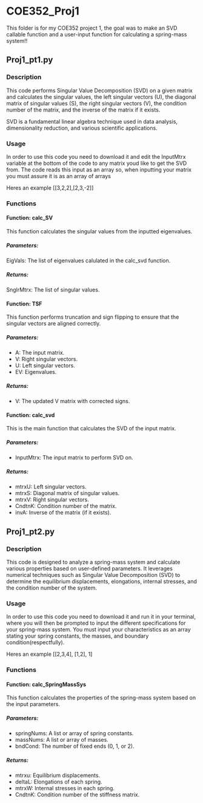 # COE352_Proj1
This folder is for my COE352 project 1, the goal was to make an SVD callable function and a user-input function for calculating a spring-mass system!!

## Proj1_pt1.py

### Description <a name="description"></a>
This code performs Singular Value Decomposition (SVD) on a given matrix and calculates the singular values, the left singular vectors (U), the diagonal matrix of singular values (S), the right singular vectors (V), the condition number of the matrix, and the inverse of the matrix if it exists. 
<p>
SVD is a fundamental linear algebra technique used in data analysis, dimensionality reduction, and various scientific applications.

### Usage <a name="usage"></a>
In order to use this code you need to download it and edit the InputMtrx variable at the bottom of the code to any matrix youd like to get the SVD from. The code reads this input as an array so, when inputting your matrix you must assure it is as an array of arrays 
<p>
Heres an example [[3,2,2],[2,3,-2]]
    
### Functions <a name="functions"></a>

#### Function: calc_SV <a name="function-calc_sv"></a>
This function calculates the singular values from the inputted eigenvalues.

##### Parameters:
EigVals: The list of eigenvalues calulated in the calc_svd function.

##### Returns:
SnglrMtrx: The list of singular values.

#### Function: TSF <a name="function-tsf"></a>
This function performs truncation and sign flipping to ensure that the singular vectors are aligned correctly.

##### Parameters:
* A: The input matrix.
* V: Right singular vectors.
* U: Left singular vectors.
* EV: Eigenvalues.

##### Returns:
* V: The updated V matrix with corrected signs.

#### Function: calc_svd <a name="function-calc_svd"></a>
This is the main function that calculates the SVD of the input matrix.

##### Parameters:
* InputMtrx: The input matrix to perform SVD on.

##### Returns:
* mtrxU: Left singular vectors.
* mtrxS: Diagonal matrix of singular values.
* mtrxV: Right singular vectors.
* CndtnK: Condition number of the matrix.
* invA: Inverse of the matrix (if it exists).

## Proj1_pt2.py

### Description <a name="description"></a>
This code is designed to analyze a spring-mass system and calculate various properties based on user-defined parameters. It leverages numerical techniques such as Singular Value Decomposition (SVD) to determine the equilibrium displacements, elongations, internal stresses, and the condition number of the system.

### Usage <a name="usage"></a>
In order to use this code you need to download it and run it in your terminal, where you will then be prompted to input the different specifications for your spring-mass system. You must input your characteristics as an array stating your spring constants, the masses, and boundary condition(respectfully).
<p>
Heres an example [[2,3,4], [1,2], 1]
    
### Functions <a name="functions"></a>

#### Function: calc_SpringMassSys <a name="function-calc_springmasssys"></a>
This function calculates the properties of the spring-mass system based on the input parameters.

##### Parameters:
* springNums: A list or array of spring constants.
* massNums: A list or array of masses.
* bndCond: The number of fixed ends (0, 1, or 2).

##### Returns:
* mtrxu: Equilibrium displacements.
* deltaL: Elongations of each spring.
* mtrxW: Internal stresses in each spring.
* CndtnK: Condition number of the stiffness matrix.
